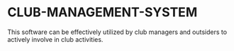# CLUB-MANAGEMENT-SYSTEM
This software can be effectively utilized by club managers and outsiders to actively involve in club activities.
